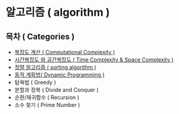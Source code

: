 # 알고리즘 ( algorithm )

## 목차 ( Categories )
- [복잡도 계산 ( Computational Complexity )](/algorithm/Coputational-Complexity)
- [시간복잡도 와 공간복잡도 ( Time Complexity & Space Complexity )](/algorithm/Calculate-complexity)
- [정렬 알고리즘 ( sorting algorithm )](/algorithm/Sorting_Algorithm)
- [동적 계획법( Dynamic Programming )](/algorithm/Dynamic_Programming)
- 탐욕법 ( Greedy )
- 분할과 정복 ( Divide and Conquer )
- 순환/재귀함수 ( Recursion )
- 소수 찾기 ( Prime Number )